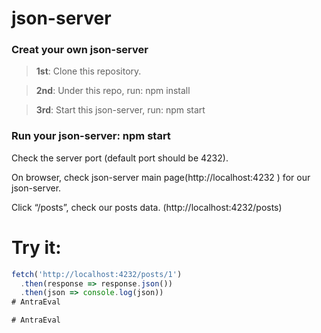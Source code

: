 # json-server

### Creat your own json-server

> **1st**: Clone this repository.

> **2nd**: Under this repo, run: npm install

> **3rd**: Start this json-server, run: npm start

### Run your json-server: npm start
Check the server port (default port should be 4232).

On browser, check json-server main page(http://localhost:4232 ) for our json-server.

Click “/posts”, check our posts data. (http://localhost:4232/posts)

# Try it:

```javascript
fetch('http://localhost:4232/posts/1')
  .then(response => response.json())
  .then(json => console.log(json))
#   A n t r a E v a l  
 #   A n t r a E v a l  
 